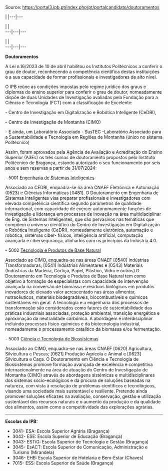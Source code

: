 Source: https://portal3.ipb.pt/index.php/pt/portalcandidato/doutoramentos

| |---|---  
  
| |   
---|---|---  
  
| |   
---|---|---  
  
  

**Doutoramentos**

A Lei n.16/2023 de 10 de abril habilitou os Institutos Politécnicos a conferir
o grau de doutor, reconhecendo a competência científica destas instituições e
a sua capacidade de formar profissionais e investigadores de alto nível.

O IPB reúne as condições impostas pelo regime jurídico dos graus e diplomas do
ensino superior para conferir o grau de doutor, nomeadamente dispõe de duas
Unidades de Investigação avaliadas pela Fundação para a Ciência e Tecnologia
(FCT) com a classificação de Excelente:

\- Centro de Investigação em Digitalização e Robótica Inteligente (CeDRI),

\- Centro de Investigação de Montanha (CIMO)

\- E ainda, um Laboratório Associado - SusTEC –Laboratório Associado para a
Sustentabilidade e Tecnologia em Regiões de Montanha (único no sistema
Politécnico)

Assim, foram aprovados pela Agência de Avaliação e Acreditação do Ensino
Superior (A3Es) os três cursos de doutoramento propostos pelo Instituto
Politécnico de Bragança, estando autorizado o seu funcionamento por seis anos
e sem reservas a partir de 31/07/2024:

 \- 5001 [Engenharia de Sistemas
Inteligentes](/index.php/pt/guiaects/cursos/mestrados/curso?cod_escola=3043&cod_curso=5001)

Associado ao CEDRI, enquadra-se na área CNAEF Eletrónica e Automação (0523) e
Ciências Informáticas [0481]. O Doutoramento em Engenharia de Sistemas
Inteligentes visa preparar profissionais e investigadores com elevada
competência científica segundo parâmetros de qualidade internacional, com
capacidade de exercer autonomamente funções de investigação e liderança em
processos de inovação na área multidisciplinar de Eng. de Sistemas
Inteligentes, que são pervasivos nas temáticas que compõem o universo
científico do Centro de Investigação em Digitalização e Robótica Inteligente
(CeDRI), nomeadamente eletrónica, automação e robótica, sistemas ciber-
físicos, inteligência artificial, computação avançada e cibersegurança,
alinhados com os princípios da Indústria 4.0.

 \- 5002 [Tecnologia e Produtos de Base
Natural](/index.php/pt/guiaects/cursos/mestrados/curso?cod_escola=3043&cod_curso=5002)

Associado ao CIMO, enquadra-se nas áreas CNAEF [0540] Indústrias
Transformadoras; [0541] Indústrias Alimentares e [0543] Materiais (Indústrias
da Madeira, Cortiça, Papel, Plástico, Vidro e outros).O Doutoramento em
Tecnologia e Produtos de Base Natural tem como objetivo a formação de
especialistas com capacidade de intervenção avançada na conversão de biomassa
e resíduos biológicos em produtos inovadores de elevado valor acrescentado nas
áreas alimentar, nutracêuticos, materiais biodegradáveis, biocombustíveis e
químicos sustentáveis em geral. A tecnologia e a engenharia dos processos de
transformação são considerados como fatores de sustentabilidade das práticas
industriais associadas, proteção ambiental, transição energética e aproximação
da neutralidade carbónica. A abordagem é interdisciplinar incluindo processos
físico-químicos e da biotecnologia industrial, nomeadamente o processamento
catalítico da biomassa e/ou fermentação.

 \- 5003 [Ciência e Tecnologia de
Biossistemas](/index.php/pt/guiaects/cursos/mestrados/curso?cod_escola=3041&cod_curso=5003)

Associado ao CIMO, enquadra-se nas áreas CNAEF [0620] Agricultura,
Silvicultura e Pescas; [0621] Produção Agrícola e Animal e [0623] Silvicultura
e Caça. O Doutoramento em Ciência e Tecnologia de Biossistemas promove
formação avançada de excelência e competitiva internacionalmente na área de
atuação do Centro de Investigação de Montanha (CIMO) através de abordagens
sistémicas e multidisciplinares dos sistemas socio-ecológicos e da procura de
soluções baseadas na natureza, com vista à resolução de problemas científicos
e tecnológicos, visando uma sociedade mais sustentável e resiliente. Pretende
ainda promover soluções eficazes na avaliação, conservação, gestão e
utilização sustentável dos recursos naturais e o aumento da produção e da
qualidade dos alimentos, assim como a competitividade das explorações
agrárias.

* * *

**Escolas do IPB:**

  * 3041- ESA: Escola Superior Agrária (Bragança)
  * 3042- ESE: Escola Superior de Educação (Bragança)
  * 3043- ESTiG: Escola Superior de Tecnologia e Gestão (Bragança)
  * 3045- EsACT: Escola Superior de Comunicação, Administração e Turismo (Mirandela)
  * 3046- EHB: Escola Superior de Hotelaria e Bem-Estar (Chaves)
  * 7015- ESS: Escola Superior de Saúde (Bragança)

  
  
  
